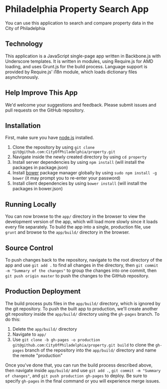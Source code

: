 # Philadelphia Property Search App

You can use this application to search and compare property data in the City of Philadelphia

## Technology

This application is a JavaScript single-page app written in Backbone.js with Underscore templates. It is written in modules, using Require.js for AMD loading, and uses Grunt.js for the build process. Language support is provided by Require.js' i18n module, which loads dictionary files asynchronously.

## Help Improve This App

We'd welcome your suggestions and feedback. Please submit issues and pull requests on the GitHub repository.

## Installation

First, make sure you have [node.js](http://nodejs.org/) installed.

1. Clone the repository by using `git clone git@github.com:CityOfPhiladelphia/property.git`
2. Navigate inside the newly created directory by using `cd property`
3. Install server dependencies by using `npm install` (will install the packages in package.json)
4. Install [bower](http://bower.io) package manager globally by using `sudo npm install -g bower` (it may prompt you to re-enter your password)
5. Install client dependencies by using `bower install` (will install the packages in bower.json)

## Running Locally

You can now browse to the `app/` directory in the browser to view the development version of the app, which will load more slowly since it loads every file separately. To build the app into a single, production file, use `grunt` and browse to the `app/build/` directory in the browser.

## Source Control

To push changes back to the repository, navigate to the root directory of the app and use `git add .` to find all changes in the directory, then `git commit -m "Summary of the changes"` to group the changes into one commit, then `git push origin master` to push the changes to the GitHub repository.

## Production Deployment

The build process puts files in the `app/build/` directory, which is ignored by the git repository. To push the built app to production, we'll create another git repository inside the `app/build/` directory using the `gh-pages` branch. To do this:

1. Delete the `app/build/` directory
2. Navigate to `app/`
3. Use `git clone -b gh-pages -o production git@github.com:CityOfPhiladelphia/property.git build` to clone the `gh-pages` branch of the repository into the `app/build/` directory and name the remote "production"

Once you've done that, you can run the build process described above, then navigate inside `app/build/` and use `git add .`, `git commit -m "Summary of changes"`, and `git push production gh-pages` to deploy. Be sure to specify `gh-pages` in the final command or you will experience merge issues.
